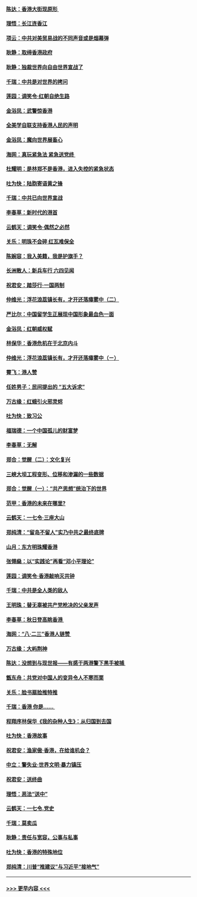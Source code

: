 #### [陈达：香港大街现原形 ](../pages/nsc993/n11495441.md?t=09031101) 
#### [理悟：长江连香江](../pages/nsc993/n11495377.md?t=09031101) 
#### [项云：中共对美贸易战的不同声音或是烟幕弹](../pages/nsc993/n11494929.md?t=09031101) 
#### [耿静：取缔香港政府](../pages/nsc993/n11494218.md?t=09031101) 
#### [耿静：独裁世界向自由世界宣战了](../pages/nsc993/n11494190.md?t=09031101) 
#### [千瑞：中共是对世界的拷问](../pages/nsc993/n11493021.md?t=09031101) 
#### [莲园：调笑令‧红朝自绝生路](../pages/nsc993/n11493011.md?t=09031101) 
#### [金浴凤：武警惊香港](../pages/nsc993/n11492994.md?t=09031101) 
#### [全美学自联支持香港人民的声明](../pages/nsc993/n11492630.md?t=09031101) 
#### [金浴凤：魔向世界展畜心](../pages/nsc993/n11492599.md?t=09031101) 
#### [海网：真玩紧急法 紧急送党终 ](../pages/nsc993/n11492535.md?t=09031101) 
#### [杜耀明：是林郑不是香港，进入失控的紧急状态](../pages/nsc993/n11491420.md?t=09031101) 
#### [吐为快：陆胞寄语黄之锋](../pages/nsc993/n11491117.md?t=09031101) 
#### [千瑞：中共已向世界宣战](../pages/nsc993/n11490123.md?t=09031101) 
#### [李春草：新时代的港首](../pages/nsc993/n11489864.md?t=09031101) 
#### [云鹤天：调笑令·偶然之必然](../pages/nsc993/n11489701.md?t=09031101) 
#### [关乐：明珠不会碎 红瓦难保全](../pages/nsc993/n11489647.md?t=09031101) 
#### [陈婉容：我入美籍，我是护旗手？](../pages/nsc993/n11487908.md?t=09031101) 
#### [长洲散人：新兵车行 六四见闻](../pages/nsc993/n11487729.md?t=09031101) 
#### [祝君安：踏莎行‧一国两制](../pages/nsc993/n11487699.md?t=09031101) 
#### [仲维光：浮花浪蕊镇长有，才开还落瘴雾中（二）](../pages/nsc993/n11483286.md?t=09031101) 
#### [严比尔：中国留学生正展现中国形象最血色一面](../pages/nsc993/n11485145.md?t=09031101) 
#### [金浴凤：红朝威权赋](../pages/nsc993/n11485191.md?t=09031101) 
#### [林保华：香港危机在于北京内斗](../pages/nsc993/n11484593.md?t=09031101) 
#### [仲维光：浮花浪蕊镇长有，才开还落瘴雾中（ㄧ）](../pages/nsc993/n11483259.md?t=09031101) 
#### [霄飞：港人赞](../pages/nsc993/n11482957.md?t=09031101) 
#### [任姓男子：民间提出的 “五大诉求”](../pages/nsc993/n11482897.md?t=09031101) 
#### [万古缘：红蛾引火邪灵烬](../pages/nsc993/n11482886.md?t=09031101) 
#### [吐为快：致习公](../pages/nsc993/n11482867.md?t=09031101) 
#### [福瑞德：一个中国孤儿的财富梦](../pages/nsc993/n11482817.md?t=09031101) 
#### [李春草：无解](../pages/nsc993/n11482791.md?t=09031101) 
#### [郑合：觉醒（二）：文化复兴](../pages/nsc993/n11478025.md?t=09031101) 
#### [三峡大坝工程变形、位移和渗漏的一些数据](../pages/nsc993/n11478232.md?t=09031101) 
#### [郑合：觉醒（一）：“共产思想”统治下的世界](../pages/nsc993/n11477663.md?t=09031101) 
#### [范甲：香港的未来在哪里?](../pages/nsc993/n11477249.md?t=09031101) 
#### [云鹤天：一七令·三座大山](../pages/nsc993/n11477192.md?t=09031101) 
#### [郑纯清：“留岛不留人”实乃中共之最终底牌](../pages/nsc993/n11476160.md?t=09031101) 
#### [山月：东方明珠耀香港](../pages/nsc993/n11476077.md?t=09031101) 
#### [张翎燊：以“实践论”再看“邓小平理论”](../pages/nsc993/n11475733.md?t=09031101) 
#### [莲园：调笑令‧香港敲响灭共钟](../pages/nsc993/n11475723.md?t=09031101) 
#### [千瑞：中共是全人类的敌人](../pages/nsc993/n11475329.md?t=09031101) 
#### [王明珠：替无辜被共产党枪决的父亲发声](../pages/nsc993/n11474570.md?t=09031101) 
#### [李春草：秋日登高眺香港 ](../pages/nsc993/n11474491.md?t=09031101) 
#### [海网：“八·二三”香港人链赞 ](../pages/nsc993/n11474538.md?t=09031101) 
#### [万古缘：大屿荆神](../pages/nsc993/n11474401.md?t=09031101) 
#### [陈达：没想到与现世报——有感于两港警下黑手被捕 ](../pages/nsc993/n11472557.md?t=09031101) 
#### [甑东舟：共党对中国人的变异令人不寒而栗](../pages/nsc993/n11472496.md?t=09031101) 
#### [关乐：脸书扇脸推特推](../pages/nsc993/n11472488.md?t=09031101) 
#### [千瑞：香港  你是…… ](../pages/nsc993/n11472459.md?t=09031101) 
#### [程翔序林保华《我的杂种人生》：从归国到去国](../pages/nsc993/n11472369.md?t=09031101) 
#### [吐为快：香港故事](../pages/nsc993/n11471931.md?t=09031101) 
#### [祝君安：渔家傲‧香港，在给谁机会？](../pages/nsc993/n11469718.md?t=09031101) 
#### [中立：警失业‧世界文明‧暴力镇压](../pages/nsc993/n11467566.md?t=09031101) 
#### [祝君安：送终曲](../pages/nsc993/n11467546.md?t=09031101) 
#### [理悟：恶法“送中”](../pages/nsc993/n11467290.md?t=09031101) 
#### [云鹤天：一七令.党史](../pages/nsc993/n11464122.md?t=09031101) 
#### [千瑞：莫卖瓜](../pages/nsc993/n11463014.md?t=09031101) 
#### [耿静：责任与宽容，公事与私事](../pages/nsc993/n11462810.md?t=09031101) 
#### [吐为快：香港的特殊地位](../pages/nsc993/n11462562.md?t=09031101) 
#### [郑纯清：川普“推建议”与习近平“接地气”](../pages/nsc993/n11461683.md?t=09031101) 

----
#### [ >>> 更早内容 <<< ](../indexes/nsc993-earlier.md)
